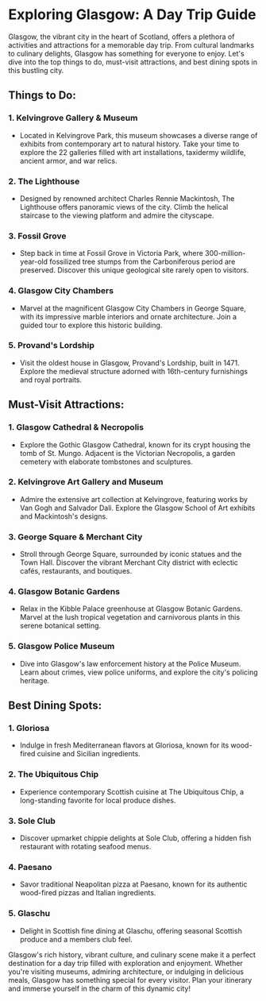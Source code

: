 # Exploring Glasgow: A Day Trip Guide

Glasgow, the vibrant city in the heart of Scotland, offers a plethora of activities and attractions for a memorable day trip. From cultural landmarks to culinary delights, Glasgow has something for everyone to enjoy. Let's dive into the top things to do, must-visit attractions, and best dining spots in this bustling city.

## Things to Do:

### 1. **Kelvingrove Gallery & Museum**
- Located in Kelvingrove Park, this museum showcases a diverse range of exhibits from contemporary art to natural history. Take your time to explore the 22 galleries filled with art installations, taxidermy wildlife, ancient armor, and war relics.

### 2. **The Lighthouse**
- Designed by renowned architect Charles Rennie Mackintosh, The Lighthouse offers panoramic views of the city. Climb the helical staircase to the viewing platform and admire the cityscape.

### 3. **Fossil Grove**
- Step back in time at Fossil Grove in Victoria Park, where 300-million-year-old fossilized tree stumps from the Carboniferous period are preserved. Discover this unique geological site rarely open to visitors.

### 4. **Glasgow City Chambers**
- Marvel at the magnificent Glasgow City Chambers in George Square, with its impressive marble interiors and ornate architecture. Join a guided tour to explore this historic building.

### 5. **Provand's Lordship**
- Visit the oldest house in Glasgow, Provand's Lordship, built in 1471. Explore the medieval structure adorned with 16th-century furnishings and royal portraits.

## Must-Visit Attractions:

### 1. **Glasgow Cathedral & Necropolis**
- Explore the Gothic Glasgow Cathedral, known for its crypt housing the tomb of St. Mungo. Adjacent is the Victorian Necropolis, a garden cemetery with elaborate tombstones and sculptures.

### 2. **Kelvingrove Art Gallery and Museum**
- Admire the extensive art collection at Kelvingrove, featuring works by Van Gogh and Salvador Dali. Explore the Glasgow School of Art exhibits and Mackintosh's designs.

### 3. **George Square & Merchant City**
- Stroll through George Square, surrounded by iconic statues and the Town Hall. Discover the vibrant Merchant City district with eclectic cafés, restaurants, and boutiques.

### 4. **Glasgow Botanic Gardens**
- Relax in the Kibble Palace greenhouse at Glasgow Botanic Gardens. Marvel at the lush tropical vegetation and carnivorous plants in this serene botanical setting.

### 5. **Glasgow Police Museum**
- Dive into Glasgow's law enforcement history at the Police Museum. Learn about crimes, view police uniforms, and explore the city's policing heritage.

## Best Dining Spots:

### 1. **Gloriosa**
- Indulge in fresh Mediterranean flavors at Gloriosa, known for its wood-fired cuisine and Sicilian ingredients.

### 2. **The Ubiquitous Chip**
- Experience contemporary Scottish cuisine at The Ubiquitous Chip, a long-standing favorite for local produce dishes.

### 3. **Sole Club**
- Discover upmarket chippie delights at Sole Club, offering a hidden fish restaurant with rotating seafood menus.

### 4. **Paesano**
- Savor traditional Neapolitan pizza at Paesano, known for its authentic wood-fired pizzas and Italian ingredients.

### 5. **Glaschu**
- Delight in Scottish fine dining at Glaschu, offering seasonal Scottish produce and a members club feel.

Glasgow's rich history, vibrant culture, and culinary scene make it a perfect destination for a day trip filled with exploration and enjoyment. Whether you're visiting museums, admiring architecture, or indulging in delicious meals, Glasgow has something special for every visitor. Plan your itinerary and immerse yourself in the charm of this dynamic city!